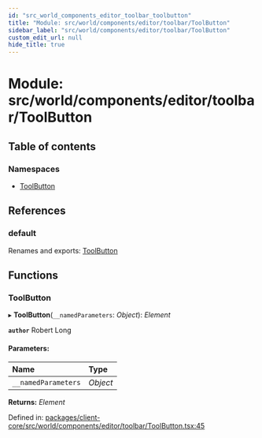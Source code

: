```yaml
---
id: "src_world_components_editor_toolbar_toolbutton"
title: "Module: src/world/components/editor/toolbar/ToolButton"
sidebar_label: "src/world/components/editor/toolbar/ToolButton"
custom_edit_url: null
hide_title: true
---
```


# Module: src/world/components/editor/toolbar/ToolButton

## Table of contents

### Namespaces

- [ToolButton](src_world_components_editor_toolbar_toolbutton.toolbutton.md)

## References

### default

Renames and exports: [ToolButton](src_world_components_editor_toolbar_toolbutton.md#toolbutton)

## Functions

### ToolButton

▸ **ToolButton**(`__namedParameters`: *Object*): *Element*

**`author`** Robert Long

#### Parameters:

| Name | Type |
| :------ | :------ |
| `__namedParameters` | *Object* |

**Returns:** *Element*

Defined in: [packages/client-core/src/world/components/editor/toolbar/ToolButton.tsx:45](https://github.com/xr3ngine/xr3ngine/blob/2d83606b6/packages/client-core/src/world/components/editor/toolbar/ToolButton.tsx#L45)
